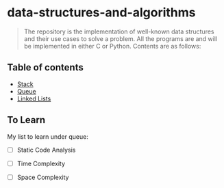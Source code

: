 # data-structures-and-algorithms

> The repository is the implementation of well-known data structures and their use cases to solve a problem. 
> All the programs are and will be implemented in either C or Python. Contents are as follows:

## Table of contents

- [Stack](https://github.com/PradeepKumar1994/data-structures-and-algorithms/blob/main/stack/stack.c)
- [Queue](https://github.com/PradeepKumar1994/data-structures-and-algorithms/blob/main/queue/queue.c)
- [Linked Lists](https://github.com/PradeepKumar1994/data-structures-and-algorithms/blob/main/linked-list/linked-list.c)


## To Learn
My list to learn under queue:

- [ ] Static Code Analysis
- [ ] Time Complexity
- [ ] Space Complexity


